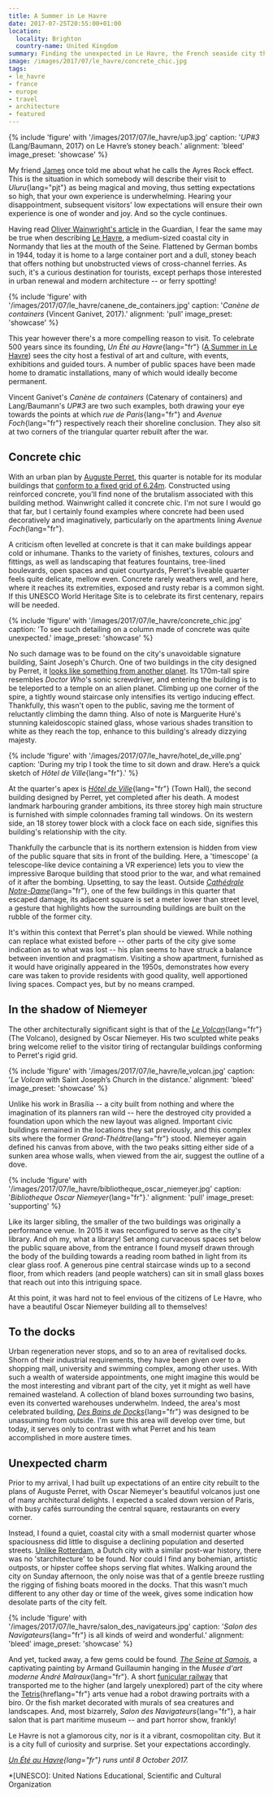 ```yaml
---
title: A Summer in Le Havre
date: 2017-07-25T20:55:00+01:00
location:
  locality: Brighton
  country-name: United Kingdom
summary: Finding the unexpected in Le Havre, the French seaside city that's full of surprises.
image: /images/2017/07/le_havre/concrete_chic.jpg
tags:
- le_havre
- france
- europe
- travel
- architecture
- featured
---
```

{% include 'figure' with '/images/2017/07/le_havre/up3.jpg'
  caption: '<cite>UP#3</cite> (Lang/Baumann, 2017) on Le Havre’s stoney beach.'
  alignment: 'bleed'
  image_preset: 'showcase'
%}

My friend [James][1] once told me about what he calls the Ayres Rock effect. This is the situation in which somebody will describe their visit to *Uluru*{lang="pjt"} as being magical and moving, thus setting expectations so high, that your own experience is underwhelming. Hearing your disappointment, subsequent visitors' low expectations will ensure their own experience is one of wonder and joy. And so the cycle continues.

Having read [Oliver Wainwright's article][2] in the Guardian, I fear the same may be true when describing [Le Havre][3], a medium-sized coastal city in Normandy that lies at the mouth of the Seine. Flattened by German bombs in 1944, today it is home to a large container port and a dull, stoney beach that offers nothing but unobstructed views of cross-channel ferries. As such, it's a curious destination for tourists, except perhaps those interested in urban renewal and modern architecture -- or ferry spotting!

{% include 'figure' with '/images/2017/07/le_havre/canene_de_containers.jpg'
  caption: '<cite lang="fr">Canène de containers</cite> (Vincent Ganivet, 2017).'
  alignment: 'pull'
  image_preset: 'showcase'
%}

This year however there's a more compelling reason to visit. To celebrate 500 years since its founding, *Un Été au Havre*{lang="fr"} ([A Summer in Le Havre][4]) sees the city host a festival of art and culture, with events, exhibitions and guided tours. A number of public spaces have been made home to dramatic installations, many of which would ideally become permanent.

Vincent Ganivet's <cite lang="fr">Canène de containers</cite> (Catenary of containers) and Lang/Baumann's <cite>UP#3</cite> are two such examples, both drawing your eye towards the points at which *rue de Paris*{lang="fr"} and *Avenue Foch*{lang="fr"} respectively reach their shoreline conclusion. They also sit at two corners of the triangular quarter rebuilt after the war.

## Concrete chic

With an urban plan by [Auguste Perret][5], this quarter is notable for its modular buildings that [conform to a fixed grid of 6.24m][6]. Constructed using reinforced concrete, you'll find none of the brutalism associated with this building method. Wainwright called it concrete chic. I'm not sure I would go that far, but I certainly found examples where concrete had been used decoratively and imaginatively, particularly on the apartments lining *Avenue Foch*{lang="fr"}.

A criticism often levelled at concrete is that it can make buildings appear cold or inhumane. Thanks to the variety of finishes, textures, colours and fittings, as well as landscaping that features fountains, tree-lined boulevards, open spaces and quiet courtyards, Perret's liveable quarter feels quite delicate, mellow even. Concrete rarely weathers well, and here, where it reaches its extremities, exposed and rusty rebar is a common sight. If this UNESCO World Heritage Site is to celebrate its first centenary, repairs will be needed.

{% include 'figure' with '/images/2017/07/le_havre/concrete_chic.jpg'
  caption: 'To see such detailing on a column made of concrete was quite unexpected.'
  image_preset: 'showcase'
%}

No such damage was to be found on the city's unavoidable signature building, Saint Joseph's Church. One of two buildings in the city designed by Perret, it [looks like something from another planet][7]. Its 170m-tall spire resembles <cite>Doctor Who</cite>'s sonic screwdriver, and entering the building is to be teleported to a temple on an alien planet. Climbing up one corner of the spire, a tightly wound staircase only intensifies its vertigo inducing effect. Thankfully, this wasn't open to the public, saving me the torment of reluctantly climbing the damn thing. Also of note is Marguerite Huré's stunning kaleidoscopic stained glass, whose various shades transition to white as they reach the top, enhance to this building's already dizzying majesty.

{% include 'figure' with '/images/2017/07/le_havre/hotel_de_ville.png'
  caption: 'During my trip I took the time to sit down and draw. Here’s a quick sketch of *Hôtel de Ville*{lang="fr"}.'
%}

At the quarter's apex is *[Hôtel de Ville][8]*{lang="fr"} (Town Hall), the second building designed by Perret, yet completed after his death. A modest landmark harbouring grander ambitions, its three storey high main structure is furnished with simple colonnades framing tall windows. On its western side, an 18 storey tower block with a clock face on each side, signifies this building's relationship with the city.

Thankfully the carbuncle that is its northern extension is hidden from view of the public square that sits in front of the building. Here, a 'timescope' (a telescope-like device containing a VR experience) lets you to view the impressive Baroque building that stood prior to the war, and what remained of it after the bombing. Upsetting, to say the least. Outside *[Cathédrale Notre-Dame][9]*{lang="fr"}, one of the few buildings in this quarter that escaped damage, its adjacent square is set a meter lower than street level, a gesture that highlights how the surrounding buildings are built on the rubble of the former city.

It's within this context that Perret's plan should be viewed. While nothing can replace what existed before -- other parts of the city give some indication as to what was lost -- his plan seems to have struck a balance between invention and pragmatism. Visiting a show apartment, furnished as it would have originally appeared in the 1950s, demonstrates how every care was taken to provide residents with good quality, well apportioned living spaces. Compact yes, but by no means cramped.

## In the shadow of Niemeyer

The other architecturally significant sight is that of the *[Le Volcan][10]*{lang="fr"} (The Volcano), designed by Oscar Niemeyer. His two sculpted white peaks bring welcome relief to the visitor tiring of rectangular buildings conforming to Perret's rigid grid.

{% include 'figure' with '/images/2017/07/le_havre/le_volcan.jpg'
  caption: '*Le Volcan* with Saint Joseph’s Church in the distance.'
  alignment: 'bleed'
  image_preset: 'showcase'
%}

Unlike his work in Brasília -- a city built from nothing and where the imagination of its planners ran wild -- here the destroyed city provided a foundation upon which the new layout was aligned. Important civic buildings remained in the locations they sat previously, and this complex sits where the former *Grand-Théâtre*{lang="fr"} stood. Niemeyer again defined his canvas from above, with the two peaks sitting either side of a sunken area whose walls, when viewed from the air, suggest the outline of a dove.

{% include 'figure' with '/images/2017/07/le_havre/bibliotheque_oscar_niemeyer.jpg'
  caption: '*Bibliotheque Oscar Niemeyer*{lang="fr"}.'
  alignment: 'pull'
  image_preset: 'supporting'
%}

Like its larger sibling, the smaller of the two buildings was originally a performance venue. In 2015 it was reconfigured to serve as the city's library. And oh my, what a library! Set among curvaceous spaces set below the public square above, from the entrance I found myself drawn through the body of the building towards a reading room bathed in light from its clear glass roof. A generous pine central staircase winds up to a second floor, from which readers (and people watchers) can sit in small glass boxes that reach out into this intriguing space.

At this point, it was hard not to feel envious of the citizens of Le Havre, who have a beautiful Oscar Niemeyer building all to themselves!

## To the docks

Urban regeneration never stops, and so to an area of revitalised docks. Shorn of their industrial requirements, they have been given over to a shopping mall, university and swimming complex, among other uses. With such a wealth of waterside appointments, one might imagine this would be the most interesting and vibrant part of the city, yet it might as well have remained wasteland. A collection of bland boxes surrounding two basins, even its converted warehouses underwhelm. Indeed, the area's most celebrated building, *[Des Bains de Docks][11]*{lang="fr"} was designed to be unassuming from outside. I'm sure this area will develop over time, but today, it serves only to contrast with what Perret and his team accomplished in more austere times.

## Unexpected charm

Prior to my arrival, I had built up expectations of an entire city rebuilt to the plans of Auguste Perret, with Oscar Niemeyer's beautiful volcanos just one of many architectural delights. I expected a scaled down version of Paris, with busy cafés surrounding the central square, restaurants on every corner.

Instead, I found a quiet, coastal city with a small modernist quarter whose spaciousness did little to disguise a declining population and deserted streets. [Unlike Rotterdam][12], a Dutch city with a similar post-war history, there was no 'starchitecture' to be found. Nor could I find any bohemian, artistic outposts, or hipster coffee shops serving flat whites. Walking around the city on Sunday afternoon, the only noise was that of a gentle breeze rustling the rigging of fishing boats moored in the docks. That this wasn't much different to any other day or time of the week, gives some indication how desolate parts of the city felt.

{% include 'figure' with '/images/2017/07/le_havre/salon_des_navigateurs.jpg'
  caption: '*Salon des Navigateurs*{lang="fr"} is all kinds of weird and wonderful.'
  alignment: 'bleed'
  image_preset: 'showcase'
%}

And yet, tucked away, a few gems could be found. [<cite>The Seine at Samois</cite>][13], a captivating painting by Armand Guillaumin hanging in the *Musée d'art moderne André Malraux*{lang="fr"}. A short [funicular railway][14] that transported me to the higher (and largely unexplored) part of the city where the [Tetris][15]{hreflang="fr"} arts venue had a robot drawing portraits with a biro. Or the fish market decorated with murals of sea creatures and landscapes. And, most bizarrely, *Salon des Navigateurs*{lang="fr"}, a hair salon that is part maritime museum -- and part horror show, frankly!

Le Havre is not a glamorous city, nor is it a vibrant, cosmopolitan city. But it is a city full of curiosity and surprise. Set your expectations accordingly.

*[Un Été au Havre][4]{lang="fr"} runs until 8 October 2017.*

[1]: https://twitter.com/boxman
[2]: https://www.theguardian.com/travel/2017/may/14/le-havre-concrete-modern-architecture-500th-city-anniversary
[3]: https://en.wikipedia.org/wiki/Le_Havre
[4]: http://www.uneteauhavre2017.fr/en
[5]: https://en.wikipedia.org/wiki/Auguste_Perret
[6]: http://unesco.lehavre.fr/en/understand/the-structural-module-6-24-m
[7]: http://www.thisiscolossal.com/2011/08/st-josephs-church-le-havre/
[8]: http://unesco.lehavre.fr/en/discover/the-town-hall
[9]: http://unesco.lehavre.fr/en/discover/notre-dame-cathedral
[10]: http://unesco.lehavre.fr/en/discover/the-niemeyer-cultural-centre
[11]: https://www.flickr.com/photos/clementguillaume/sets/72157606331384720/
[12]: /2015/06/rotterdam
[13]: http://www.muma-lehavre.fr/en/collections/artworks-in-context/impressionism/guillaumin-seine-samois
[14]: https://en.wikipedia.org/wiki/Funiculaire_du_Havre
[15]: https://letetris.fr/

*[UNESCO]: United Nations Educational, Scientific and Cultural Organization

